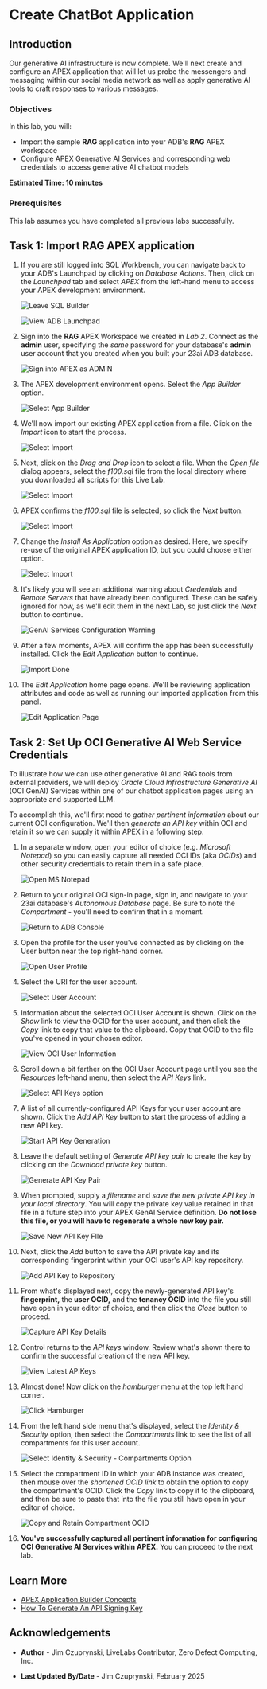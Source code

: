 # Create ChatBot Application

## Introduction

Our generative AI infrastructure is now complete. We'll next create and configure an APEX application that will let us probe the messengers and messaging within our social media network as well as apply generative AI tools to craft responses to various messages.

### Objectives

In this lab, you will:

- Import the sample **RAG** application into your ADB's **RAG** APEX workspace
- Configure APEX Generative AI Services and corresponding web credentials to access generative AI chatbot models

**Estimated Time: 10 minutes**

### Prerequisites

This lab assumes you have completed all previous labs successfully.

## Task 1: Import RAG APEX application

1. If you are still logged into SQL Workbench, you can navigate back to your ADB's Launchpad by clicking on *Database Actions*. Then, click on the *Launchpad* tab and select *APEX* from the left-hand menu to access your APEX development environment.

    ![Leave SQL Builder](images/sdw-leave-sql.png)

    ![View ADB Launchpad](images/sdw-launchpad-apex.png)

2. Sign into the **RAG** APEX Workspace we created in *Lab 2*. Connect as the **admin** user, specifying the *same* password for your database's **admin** user account that you created when you built your 23ai ADB database.

    ![Sign into APEX as ADMIN](images/apex-login.png)

3. The APEX development environment opens. Select the *App Builder* option.

    ![Select App Builder](images/apex-app-builder.png)


4. We'll now import our existing APEX application from a file. Click on the *Import* icon to start the process.

    ![Select Import](images/start-import.png)

5. Next, click on the *Drag and Drop* icon to select a file. When the *Open file* dialog appears, select the *f100.sql* file from the local directory where you downloaded all scripts for this Live Lab.

    ![Select Import](images/pick-import-file.png)

6. APEX confirms the *f100.sql* file is selected, so click the *Next* button.

    ![Select Import](images/import-file-selected.png)

7. Change the *Install As Application* option as desired. Here, we specify re-use of the original APEX application ID, but you could choose either option.

    ![Select Import](images/complete-file-import.png)

8. It's likely you will see an additional warning about *Credentials* and *Remote Servers* that have already been configured. These can be safely ignored for now, as we'll edit them in the next Lab, so just click the *Next* button to continue. 

    ![GenAI Services Configuration Warning](images/ocigenai-reminders.png)

9. After a few moments, APEX will confirm the app has been successfully installed. Click the *Edit Application* button to continue.

    ![Import Done](images/app-install-done.png)

10. The *Edit Application* home page opens. We'll be reviewing application attributes and code as well as running our imported application from this panel.

    ![Edit Application Page](images/edit-app-home-page.png)

## Task 2: Set Up OCI Generative AI Web Service Credentials
To illustrate how we can use other generative AI and RAG tools from external providers, we will deploy *Oracle Cloud Infrastructure Generative AI* (OCI GenAI) Services within one of our chatbot application pages using an appropriate and supported LLM. 

To accomplish this, we'll first need to *gather pertinent information* about our current OCI configuration. We'll then *generate an API key* within OCI and retain it so we can supply it within APEX in a following step.

1. In a separate window, open your editor of choice (e.g. *Microsoft Notepad*) so you can easily capture all needed OCI IDs (aka *OCIDs*) and other security credentials to retain them in a safe place.

    ![Open MS Notepad](images/open-notepad.png)

2. Return to your original OCI sign-in page, sign in, and navigate to your 23ai database's *Autonomous Database* page. Be sure to note the *Compartment* - you'll need to confirm that in a moment.

    ![Return to ADB Console](images/return-to-adb-console.png)

3. Open the profile for the user you've connected as by clicking on the User button near the top right-hand corner.

    ![Open User Profile](images/open-user-profile.png)

4. Select the URI for the user account.

    ![Select User Account](images/select-user.png)

5. Information about the selected OCI User Account is shown. Click on the *Show* link to view the OCID for the user account, and then click the *Copy* link to copy that value to the clipboard. Copy that OCID to the file you've opened in your chosen editor.

    ![View OCI User Information](images/show-copy-ocid-user.png)

6. Scroll down a bit farther on the OCI User Account page until you see the *Resources* left-hand menu, then select the *API Keys* link.

    ![Select API Keys option](images/select-api-keys.png)

7. A list of all currently-configured API Keys for your user account are shown. Click the *Add API Key* button to start the process of adding a new API key.

    ![Start API Key Generation](images/view-existing-api-keys.png)

8. Leave the default setting of *Generate API key pair* to create the key by clicking on the *Download private key* button. 

    ![Generate API Key Pair](images/create-new-api-key.png)

9. When prompted, supply a *filename* and *save the new private API key in your local directory*. You will copy the private key value retained in that file in a future step into your APEX GenAI Service definition. **Do not lose this file, or you will have to regenerate a whole new key pair.**

    ![Save New API Key FIle](images/download-new-api-key.png)

10. Next, click the *Add* button to save the API private key and its corresponding fingerprint within your OCI user's API key repository.

    ![Add API Key to Repository](images/save-new-api-key.png)

11. From what's displayed next, copy the newly-generated API key's **fingerprint,** the **user OCID,** and the **tenancy OCID** into the file you still have open in your editor of choice, and then click the *Close* button to proceed.

    ![Capture API Key Details](images/capture-api-key-details.png)

12. Control returns to the *API keys* window. Review what's shown there to confirm the successful creation of the new API key.

    ![View Latest APIKeys](images/view-latest-api-keys.png)

13. Almost done! Now click on the *hamburger* menu at the top left hand corner.

    ![Click Hamburger](images/click-on-hamburger.png)

14. From the left hand side menu that's displayed, select the *Identity & Security* option, then select the *Compartments* link to see the list of all compartments for this user account.

    ![Select Identity & Security - Compartments Option](images/select-identity-and-security.png)

15. Select the compartment ID in which your ADB instance was created, then mouse over the *shortened OCID link* to obtain the option to copy the compartment's OCID. Click the *Copy* link to copy it to the clipboard, and then be sure to paste that into the file you still have open in your editor of choice.

    ![Copy and Retain Compartment OCID](images/copy-compartment-ocid.png)

16. **You've successfully captured all pertinent information for configuring OCI Generative AI Services within APEX.** You can proceed to the next lab. 
## Learn More
* [APEX Application Builder Concepts](https://docs.oracle.com/en/database/oracle/apex/24.1/htmdb/application-builder-concepts.html)
* [How To Generate An API Signing Key](https://docs.oracle.com/en-us/iaas/Content/API/Concepts/apisigningkey.htm)

## Acknowledgements
- **Author** - Jim Czuprynski, LiveLabs Contributor, Zero Defect Computing, Inc. 
* **Last Updated By/Date** - Jim Czuprynski, February 2025